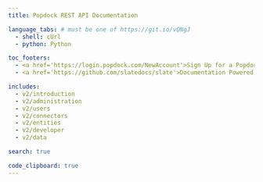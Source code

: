 ```yaml
---
title: Popdock REST API Documentation

language_tabs: # must be one of https://git.io/vQNgJ
  - shell: cUrl
  - python: Python

toc_footers:
  - <a href='https://login.popdock.com/NewAccount'>Sign Up for a Popdock Trial</a>
  - <a href='https://github.com/slatedocs/slate'>Documentation Powered by Slate</a>

includes:
  - v2/introduction
  - v2/administration
  - v2/users
  - v2/connectors
  - v2/entities
  - v2/developer
  - v2/data

search: true

code_clipboard: true
---
```

